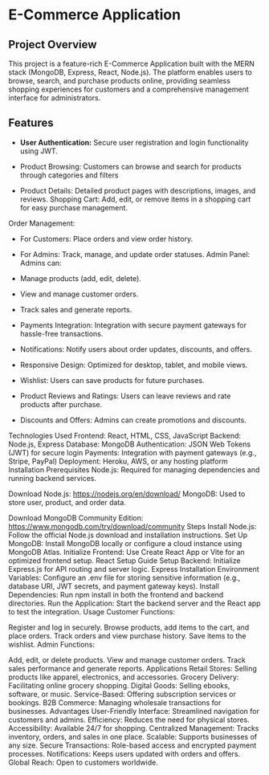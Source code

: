 # E-Commerce Application
## Project Overview
This project is a feature-rich E-Commerce Application built with the MERN stack (MongoDB, Express, React, Node.js). The platform enables users to browse, search, and purchase products online, providing seamless shopping experiences for customers and a comprehensive management interface for administrators.
## Features
- **User Authentication:** Secure user registration and login functionality using JWT.
- Product Browsing: Customers can browse and search for products through categories and filters

- Product Details: Detailed product pages with descriptions, images, and reviews.
  Shopping Cart: Add, edit, or remove items in a shopping cart for easy purchase management.
  
 Order Management:
- For Customers: Place orders and view order history.
- For Admins: Track, manage, and update order statuses.
  Admin Panel: Admins can:
- Manage products (add, edit, delete).

- View and manage customer orders.

- Track sales and generate reports.
- Payments Integration: Integration with secure payment gateways for hassle-free transactions.
- Notifications: Notify users about order updates, discounts, and offers.
- Responsive Design: Optimized for desktop, tablet, and mobile views.
- Wishlist: Users can save products for future purchases.
- Product Reviews and Ratings: Users can leave reviews and rate products after purchase.
- Discounts and Offers: Admins can create promotions and discounts.





Technologies Used
Frontend: React, HTML, CSS, JavaScript
Backend: Node.js, Express
Database: MongoDB
Authentication: JSON Web Tokens (JWT) for secure login
Payments: Integration with payment gateways (e.g., Stripe, PayPal)
Deployment: Heroku, AWS, or any hosting platform
Installation
Prerequisites
Node.js: Required for managing dependencies and running backend services.

Download Node.js: https://nodejs.org/en/download/
MongoDB: Used to store user, product, and order data.

Download MongoDB Community Edition: https://www.mongodb.com/try/download/community
Steps
Install Node.js: Follow the official Node.js download and installation instructions.
Set Up MongoDB:
Install MongoDB locally or configure a cloud instance using MongoDB Atlas.
Initialize Frontend:
Use Create React App or Vite for an optimized frontend setup.
React Setup Guide
Setup Backend:
Initialize Express.js for API routing and server logic.
Express Installation
Environment Variables:
Configure an .env file for storing sensitive information (e.g., database URI, JWT secrets, and payment gateway keys).
Install Dependencies:
Run npm install in both the frontend and backend directories.
Run the Application:
Start the backend server and the React app to test the integration.
Usage
Customer Functions:

Register and log in securely.
Browse products, add items to the cart, and place orders.
Track orders and view purchase history.
Save items to the wishlist.
Admin Functions:

Add, edit, or delete products.
View and manage customer orders.
Track sales performance and generate reports.
Applications
Retail Stores: Selling products like apparel, electronics, and accessories.
Grocery Delivery: Facilitating online grocery shopping.
Digital Goods: Selling ebooks, software, or music.
Service-Based: Offering subscription services or bookings.
B2B Commerce: Managing wholesale transactions for businesses.
Advantages
User-Friendly Interface: Streamlined navigation for customers and admins.
Efficiency: Reduces the need for physical stores.
Accessibility: Available 24/7 for shopping.
Centralized Management: Tracks inventory, orders, and sales in one place.
Scalable: Supports businesses of any size.
Secure Transactions: Role-based access and encrypted payment processes.
Notifications: Keeps users updated with orders and offers.
Global Reach: Open to customers worldwide.

